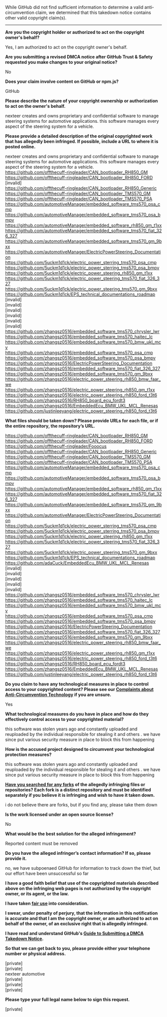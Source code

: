 While GitHub did not find sufficient information to determine a valid anti-circumvention claim, we determined that this takedown notice contains other valid copyright claim(s).

---

**Are you the copyright holder or authorized to act on the copyright owner's behalf?**  
  
Yes, I am authorized to act on the copyright owner's behalf.  
  
**Are you submitting a revised DMCA notice after GitHub Trust & Safety requested you make changes to your original notice?**  
  
No  
  
**Does your claim involve content on GitHub or npm.js?**  
  
GitHub  
  
**Please describe the nature of your copyright ownership or authorization to act on the owner's behalf.**  
  
nexteer creates and owns proprietary and confidential software to manage steering systems for automotive applications. this software manages every aspect of the steering system for a vehicle.  
  
**Please provide a detailed description of the original copyrighted work that has allegedly been infringed. If possible, include a URL to where it is posted online.**  
  
nexteer creates and owns proprietary and confidential software to manage steering systems for automotive applications. this software manages every aspect of the steering system for a vehicle.  
https://github.com/offthecuff-ringleader/CAN_bootloader_RH850_GM  
https://github.com/offthecuff-ringleader/CAN_bootloader_RH850_FORD  
[invalid]  
https://github.com/offthecuff-ringleader/CAN_bootloader_RH850_Generic  
https://github.com/offthecuff-ringleader/CAN_bootloader_TMS570_GM  
https://github.com/offthecuff-ringleader/CAN_bootloader_TMS570_PSA  
https://github.com/automotiveManager/embedded_software_tms570_psa_cmp  
https://github.com/automotiveManager/embedded_software_tms570_psa_bmpv  
https://github.com/automotiveManager/embedded_software_rh850_gm_t1xx  
https://github.com/automotiveManager/embedded_software_tms570_fiat_326_327  
https://github.com/automotiveManager/embedded_software_tms570_gm_9bxx  
https://github.com/automotiveManager/ElectricPowerSteering_Documentation  
https://github.com/5uckm1d1ck/electric_power_sterring_tms570_psa_cmp  
https://github.com/5uckm1d1ck/electric_power_sterring_tms570_psa_bmpv  
https://github.com/5uckm1d1ck/electric_power_steering_rh850_gm_t1xx  
https://github.com/5uckm1d1ck/electric_power_steering_tms570_fiat_326_327  
https://github.com/5uckm1d1ck/electric_power_steering_tms570_gm_9bxx  
https://github.com/5uckm1d1ck/EPS_technical_documentations_roadmap  
[invalid]  
[invalid]  
[invalid]  
[invalid]  
[invalid]  
[invalid]    
https://github.com/zhangsz0516/embedded_software_tms570_chrysler_lwr  
https://github.com/zhangsz0516/embedded_software_tms570_haitec_lc  
https://github.com/zhangsz0516/embedded_software_tms570_bmw_ukl_mcv  
https://github.com/zhangsz0516/embedded_software_tms570_psa_cmp  
https://github.com/zhangsz0516/embedded_software_tms570_psa_bmpv  
https://github.com/zhangsz0516/ElectricPowerSteering_Documentation  
https://github.com/zhangsz0516/embedded_software_tms570_fiat_326_327  
https://github.com/zhangsz0516/embedded_software_tms570_gm_9bxx  
https://github.com/zhangsz0516/electric_power_steering_rh850_bmw_faar_we  
https://github.com/zhangsz0516/electric_power_steering_rh850_gm_t1xx  
https://github.com/zhangsz0516/electric_power_steering_rh850_ford_t3t6  
https://github.com/zhangsz0516/RH850_board_ecu_fordt3  
https://github.com/zhangsz0516/EmbeddedEcu_BMW_UKL_MCL_Renesas  
https://github.com/justinleeyang/electric_power_steering_rh850_ford_t3t6  
  
**What files should be taken down? Please provide URLs for each file, or if the entire repository, the repository’s URL.**  
  
https://github.com/offthecuff-ringleader/CAN_bootloader_RH850_GM  
https://github.com/offthecuff-ringleader/CAN_bootloader_RH850_FORD  
https://github.com/offthecuff-ringleader/Fooocus  
https://github.com/offthecuff-ringleader/CAN_bootloader_RH850_Generic  
https://github.com/offthecuff-ringleader/CAN_bootloader_TMS570_GM  
https://github.com/offthecuff-ringleader/CAN_bootloader_TMS570_PSA  
https://github.com/automotiveManager/embedded_software_tms570_psa_cmp  
https://github.com/automotiveManager/embedded_software_tms570_psa_bmpv  
https://github.com/automotiveManager/embedded_software_rh850_gm_t1xx  
https://github.com/automotiveManager/embedded_software_tms570_fiat_326_327  
https://github.com/automotiveManager/embedded_software_tms570_gm_9bxx  
https://github.com/automotiveManager/ElectricPowerSteering_Documentation  
https://github.com/5uckm1d1ck/electric_power_sterring_tms570_psa_cmp  
https://github.com/5uckm1d1ck/electric_power_sterring_tms570_psa_bmpv  
https://github.com/5uckm1d1ck/electric_power_steering_rh850_gm_t1xx  
https://github.com/5uckm1d1ck/electric_power_steering_tms570_fiat_326_327  
https://github.com/5uckm1d1ck/electric_power_steering_tms570_gm_9bxx  
https://github.com/5uckm1d1ck/EPS_technical_documentations_roadmap  
https://github.com/adaCuck/EmbeddedEcu_BMW_UKL_MCL_Renesas  
[invalid]  
[invalid]  
[invalid]  
[invalid]  
[invalid]  
https://github.com/zhangsz0516/embedded_software_tms570_chrysler_lwr  
https://github.com/zhangsz0516/embedded_software_tms570_haitec_lc  
https://github.com/zhangsz0516/embedded_software_tms570_bmw_ukl_mcv  
https://github.com/zhangsz0516/embedded_software_tms570_psa_cmp  
https://github.com/zhangsz0516/embedded_software_tms570_psa_bmpv  
https://github.com/zhangsz0516/ElectricPowerSteering_Documentation  
https://github.com/zhangsz0516/embedded_software_tms570_fiat_326_327  
https://github.com/zhangsz0516/embedded_software_tms570_gm_9bxx  
https://github.com/zhangsz0516/electric_power_steering_rh850_bmw_faar_we  
https://github.com/zhangsz0516/electric_power_steering_rh850_gm_t1xx  
https://github.com/zhangsz0516/electric_power_steering_rh850_ford_t3t6  
https://github.com/zhangsz0516/RH850_board_ecu_fordt3  
https://github.com/zhangsz0516/EmbeddedEcu_BMW_UKL_MCL_Renesas  
https://github.com/justinleeyang/electric_power_steering_rh850_ford_t3t6  
  
**Do you claim to have any technological measures in place to control access to your copyrighted content? Please see our <a href="https://docs.github.com/articles/guide-to-submitting-a-dmca-takedown-notice#complaints-about-anti-circumvention-technology">Complaints about Anti-Circumvention Technology</a> if you are unsure.**  
  
Yes  
  
**What technological measures do you have in place and how do they effectively control access to your copyrighted material?**  
  
this software was stolen years ago and constantly uploaded and reuploaded by the individual responsible for stealing it and others . we have since put various security measure in place to block this from happening  
  
**How is the accused project designed to circumvent your technological protection measures?**  
  
this software was stolen years ago and constantly uploaded and reuploaded by the individual responsible for stealing it and others . we have since put various security measure in place to block this from happening  
  
**<a href="https://docs.github.com/articles/dmca-takedown-policy#b-what-about-forks-or-whats-a-fork">Have you searched for any forks</a> of the allegedly infringing files or repositories? Each fork is a distinct repository and must be identified separately if you believe it is infringing and wish to have it taken down.**  
  
i do not believe there are forks, but if you find any, please take them down  
  
**Is the work licensed under an open source license?**  
  
No  
  
**What would be the best solution for the alleged infringement?**  
  
Reported content must be removed  
  
**Do you have the alleged infringer’s contact information? If so, please provide it.**  
  
no, we have subpoenaed GitHub for information to track down the thief, but our effort have been unsuccessful so far  
  
**I have a good faith belief that use of the copyrighted materials described above on the infringing web pages is not authorized by the copyright owner, or its agent, or the law.**  
  
**I have taken <a href="https://www.lumendatabase.org/topics/22">fair use</a> into consideration.**  
  
**I swear, under penalty of perjury, that the information in this notification is accurate and that I am the copyright owner, or am authorized to act on behalf of the owner, of an exclusive right that is allegedly infringed.**  
  
**I have read and understand GitHub's <a href="https://docs.github.com/articles/guide-to-submitting-a-dmca-takedown-notice/">Guide to Submitting a DMCA Takedown Notice</a>.**  
  
**So that we can get back to you, please provide either your telephone number or physical address.**  
  
[private]  
[private]  
nexteer automotive  
[private]  
[private]  
[private]  
  
**Please type your full legal name below to sign this request.**  
  
[private]  
